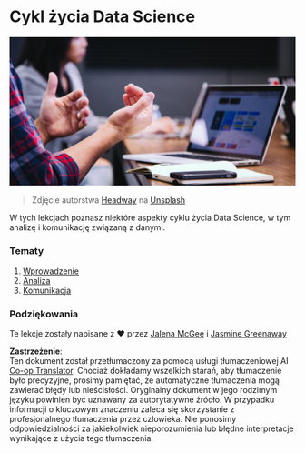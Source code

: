 <!--
CO_OP_TRANSLATOR_METADATA:
{
  "original_hash": "dd173fd30fc039a7a299898920680723",
  "translation_date": "2025-08-24T22:14:04+00:00",
  "source_file": "4-Data-Science-Lifecycle/README.md",
  "language_code": "pl"
}
-->
# Cykl życia Data Science

![communication](../../../translated_images/communication.06d8e2a88d30d168d661ad9f9f0a4f947ebff3719719cfdaf9ed00a406a01ead.pl.jpg)
> Zdjęcie autorstwa <a href="https://unsplash.com/@headwayio?utm_source=unsplash&utm_medium=referral&utm_content=creditCopyText">Headway</a> na <a href="https://unsplash.com/s/photos/communication?utm_source=unsplash&utm_medium=referral&utm_content=creditCopyText">Unsplash</a>
  
W tych lekcjach poznasz niektóre aspekty cyklu życia Data Science, w tym analizę i komunikację związaną z danymi.

### Tematy

1. [Wprowadzenie](14-Introduction/README.md)
2. [Analiza](15-analyzing/README.md)
3. [Komunikacja](16-communication/README.md)

### Podziękowania

Te lekcje zostały napisane z ❤️ przez [Jalena McGee](https://twitter.com/JalenMCG) i [Jasmine Greenaway](https://twitter.com/paladique)

**Zastrzeżenie**:  
Ten dokument został przetłumaczony za pomocą usługi tłumaczeniowej AI [Co-op Translator](https://github.com/Azure/co-op-translator). Chociaż dokładamy wszelkich starań, aby tłumaczenie było precyzyjne, prosimy pamiętać, że automatyczne tłumaczenia mogą zawierać błędy lub nieścisłości. Oryginalny dokument w jego rodzimym języku powinien być uznawany za autorytatywne źródło. W przypadku informacji o kluczowym znaczeniu zaleca się skorzystanie z profesjonalnego tłumaczenia przez człowieka. Nie ponosimy odpowiedzialności za jakiekolwiek nieporozumienia lub błędne interpretacje wynikające z użycia tego tłumaczenia.